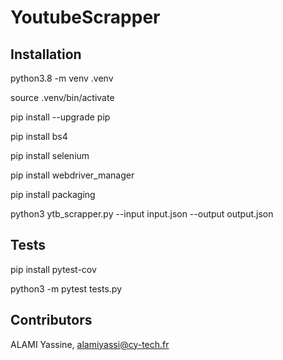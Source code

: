 # YoutubeScrapper

## Installation 
python3.8 -m venv .venv

source .venv/bin/activate

pip install --upgrade pip

pip install bs4

pip install selenium

pip install webdriver_manager

pip install packaging

python3 ytb_scrapper.py --input input.json --output output.json

## Tests
pip install pytest-cov

python3 -m pytest tests.py

## Contributors
ALAMI Yassine, alamiyassi@cy-tech.fr

